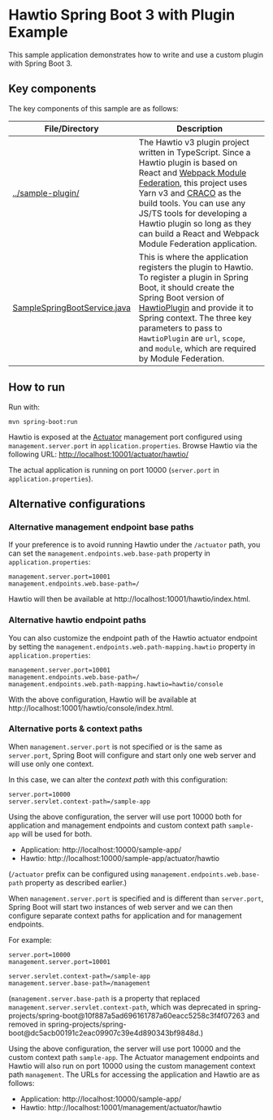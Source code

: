 # Hawtio Spring Boot 3 with Plugin Example

This sample application demonstrates how to write and use a custom plugin with Spring Boot 3.

## Key components

The key components of this sample are as follows:

| File/Directory | Description |
| -------------- | ----------- |
| [../sample-plugin/](../sample-plugin) | The Hawtio v3 plugin project written in TypeScript. Since a Hawtio plugin is based on React and [Webpack Module Federation](https://module-federation.github.io/), this project uses Yarn v3 and [CRACO](https://craco.js.org/) as the build tools. You can use any JS/TS tools for developing a Hawtio plugin so long as they can build a React and Webpack Module Federation application. |
| [SampleSpringBootService.java](./src/main/java/io/hawt/example/spring/boot/SampleSpringBootService.java) | This is where the application registers the plugin to Hawtio. To register a plugin in Spring Boot, it should create the Spring Boot version of [HawtioPlugin](https://github.com/hawtio/hawtio/blob/hawtio-3.0-M3/platforms/springboot/src/main/java/io/hawt/springboot/HawtioPlugin.java) and provide it to Spring context. The three key parameters to pass to `HawtioPlugin` are `url`, `scope`, and `module`, which are required by Module Federation. |

## How to run

Run with:

```console
mvn spring-boot:run
```

Hawtio is exposed at the [Actuator](https://docs.spring.io/spring-boot/docs/current/reference/html/actuator.html) management port configured using
`management.server.port` in `application.properties`. Browse Hawtio via the following URL: <http://localhost:10001/actuator/hawtio/>

The actual application is running on port 10000 (`server.port` in `application.properties`).

## Alternative configurations

### Alternative management endpoint base paths

If your preference is to avoid running Hawtio under the `/actuator` path, you can set the `management.endpoints.web.base-path` property in `application.properties`:

```properties
management.server.port=10001
management.endpoints.web.base-path=/
```

Hawtio will then be available at http://localhost:10001/hawtio/index.html.

### Alternative hawtio endpoint paths

You can also customize the endpoint path of the Hawtio actuator endpoint by setting the `management.endpoints.web.path-mapping.hawtio` property in `application.properties`:

```properties
management.server.port=10001
management.endpoints.web.base-path=/
management.endpoints.web.path-mapping.hawtio=hawtio/console
```

With the above configuration, Hawtio will be available at http://localhost:10001/hawtio/console/index.html.

### Alternative ports & context paths

When `management.server.port` is not specified or is the same as `server.port`, Spring Boot will configure and start only one web server and will use only one context.

In this case, we can alter the _context path_ with this configuration:

```properties
server.port=10000
server.servlet.context-path=/sample-app
```

Using the above configuration, the server will use port 10000 both for application and management endpoints and custom context path `sample-app` will be used for both.

- Application: http://localhost:10000/sample-app/
- Hawtio: http://localhost:10000/sample-app/actuator/hawtio

(`/actuator` prefix can be configured using `management.endpoints.web.base-path` property as described earlier.)

When `management.server.port` is specified and is different than `server.port`, Spring Boot will start two instances of web server and we can then configure separate context paths for application and for management endpoints.

For example:

```properties
server.port=10000
management.server.port=10001

server.servlet.context-path=/sample-app
management.server.base-path=/management
```

(`management.server.base-path` is a property that replaced `management.server.servlet.context-path`, which was deprecated in spring-projects/spring-boot@10f887a5ad696161787a60eacc5258c3f4f07263 and removed in spring-projects/spring-boot@dc5acb00191c2eac09907c39e4d890343bf9848d.)

Using the above configuration, the server will use port 10000 and the custom context path `sample-app`.
The Actuator management endpoints and Hawtio will also run on port 10000 using the custom management context path `management`.
The URLs for accessing the application and Hawtio are as follows:

- Application: http://localhost:10000/sample-app/
- Hawtio: http://localhost:10001/management/actuator/hawtio
